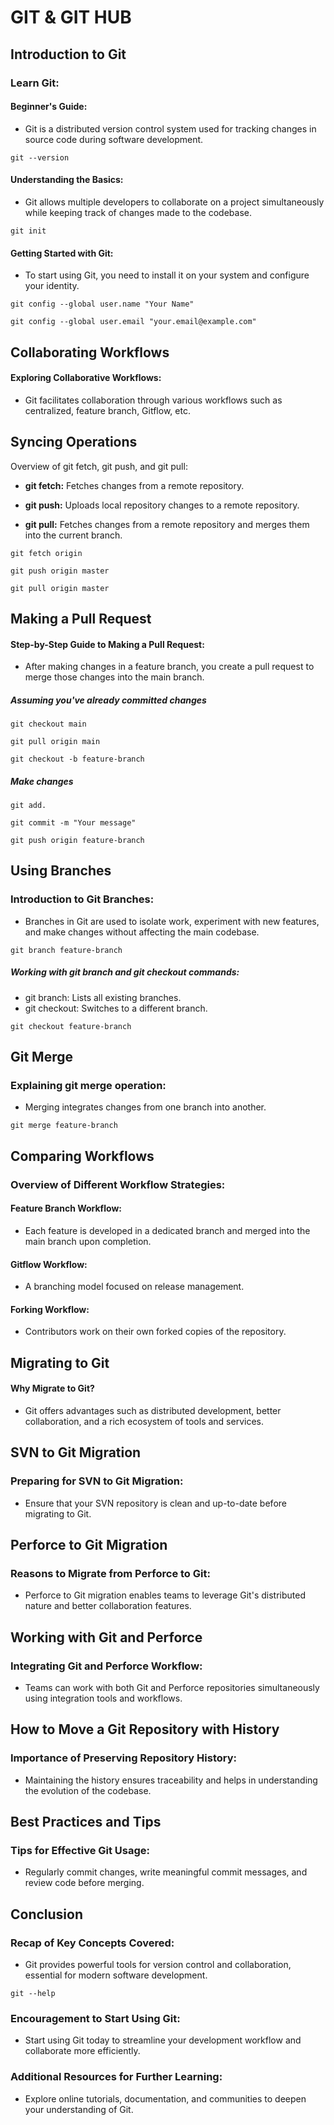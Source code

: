 # GIT & GIT HUB

## Introduction to Git

### Learn Git: 

#### Beginner's Guide:

- Git is a distributed version control system used for tracking changes in source code during software development.

`git --version`

#### Understanding the Basics: 

- Git allows multiple developers to collaborate on a project simultaneously while keeping track of changes made to the codebase.

`git init`

#### Getting Started with Git:

- To start using Git, you need to install it on your system and configure your identity.

`git config --global user.name "Your Name"`

`git config --global user.email "your.email@example.com"`

## Collaborating Workflows

#### Exploring Collaborative Workflows: 
- Git facilitates collaboration through various workflows such as centralized, feature branch, Gitflow, etc.

## Syncing Operations
Overview of git fetch, git push, and git pull:

- **git fetch:** Fetches changes from a remote repository.

- **git push:** Uploads local repository changes to a remote repository.

- __git pull:__ Fetches changes from a remote repository and merges them into the current branch.

`git fetch origin`

`git push origin master`

`git pull origin master`

## Making a Pull Request

#### Step-by-Step Guide to Making a Pull Request: 

- After making changes in a feature branch, you create a pull request to merge those changes into the main branch.

##### Assuming you've already committed changes
`git checkout main`

`git pull origin main`

`git checkout -b feature-branch`

##### Make changes
`git add.`

`git commit -m "Your message"`

`git push origin feature-branch`

## Using Branches

### Introduction to Git Branches:

- Branches in Git are used to isolate work, experiment with new features, and make changes without affecting the main codebase.

`git branch feature-branch`

##### Working with git branch and git checkout commands:

- git branch: Lists all existing branches.
- git checkout: Switches to a different branch.

`git checkout feature-branch`

## Git Merge

### Explaining git merge operation:

-  Merging integrates changes from one branch into another.

`git merge feature-branch`

## Comparing Workflows

### Overview of Different Workflow Strategies:

#### Feature Branch Workflow: 

- Each feature is developed in a dedicated branch and merged into the main branch upon completion.

#### Gitflow Workflow: 

- A branching model focused on release management.

#### Forking Workflow: 

- Contributors work on their own forked copies of the repository.

## Migrating to Git

#### Why Migrate to Git?

- Git offers advantages such as distributed development, better collaboration, and a rich ecosystem of tools and services.

## SVN to Git Migration

### Preparing for SVN to Git Migration:

- Ensure that your SVN repository is clean and up-to-date before migrating to Git.

## Perforce to Git Migration

### Reasons to Migrate from Perforce to Git: 

- Perforce to Git migration enables teams to leverage Git's distributed nature and better collaboration features.

## Working with Git and Perforce

### Integrating Git and Perforce Workflow:

- Teams can work with both Git and Perforce repositories simultaneously using integration tools and workflows.

## How to Move a Git Repository with History

### Importance of Preserving Repository History: 

- Maintaining the history ensures traceability and helps in understanding the evolution of the codebase.

## Best Practices and Tips

### Tips for Effective Git Usage: 

- Regularly commit changes, write meaningful commit messages, and review code before merging.

## Conclusion

### Recap of Key Concepts Covered:

- Git provides powerful tools for version control and collaboration, essential for modern software development.

`git --help`

### Encouragement to Start Using Git:

- Start using Git today to streamline your development workflow and collaborate more efficiently.

### Additional Resources for Further Learning: 

- Explore online tutorials, documentation, and communities to deepen your understanding of Git.
